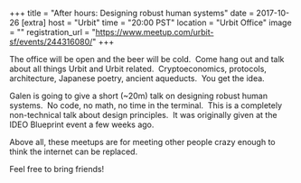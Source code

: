 
+++
title = "After hours: Designing robust human systems"
date = 2017-10-26
[extra]
host = "Urbit"
time = "20:00 PST"
location = "Urbit Office"
image = ""
registration_url = "https://www.meetup.com/urbit-sf/events/244316080/"
+++

<p>The office will be open and the beer will be cold.  Come hang out and talk about all things Urbit and Urbit related.  Cryptoeconomics, protocols, architecture, Japanese poetry, ancient aqueducts.  You get the idea.</p> <p>Galen is going to give a short (~20m) talk on designing robust human systems.  No code, no math, no time in the terminal.  This is a completely non-technical talk about design principles.  It was originally given at the IDEO Blueprint event a few weeks ago.  </p> <p>Above all, these meetups are for meeting other people crazy enough to think the internet can be replaced.  </p> <p>Feel free to bring friends!  </p> 
